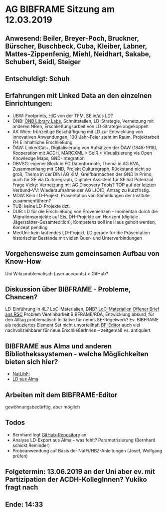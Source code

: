 # AG BIBFRAME Sitzung am 12.03.2019

## Anwesend: Beiler, Breyer-Poch, Bruckner, Bürscher, Buschbeck, Cuba, Kleiber, Labner, Mattes-Zippenfenig, Miehl, Neidhart, Sakabe, Schubert, Seidl, Steiger
## Entschuldigt: Schuh

## Erfahrungen mit Linked Data an den einzelnen Einrichtungen:
+ UBW: Footprints, [HIC](https://tfm.univie.ac.at/forschung/drittmittelprojekte/sammlungsideologie-und-geschichtsschreibung/) von der TFM, SE in/als LD?
+ ÖNB: [ÖNB Library Labs](https://labs.onb.ac.at/de/dataset/lod/), Schnittstellen, LD-Strategie, Vernetzung mit anderen NBen, Erschließungsarbeit von LD-Strategie abgekoppelt
+ AK Wien: frühzeitige Beschäftigung mit LD zur Entwicklung von innovativen Anwendungen, 100-Jahr-Feier steht im Raum, Projektarbeit FH E inhaltliche Erschließung
+ ÖAW: LinkedCat+, Digitalisierung von Aufsätzen der ÖAW (1848-1918), Kooperation mit ACDH, MARCXML > SolR > Visualisierung via Open Knowledge Maps, GND-Integration
+ OBVSG: eigener Block in FG Datenformate, Thema in AG KVA, Zusammenhang mit GND, Projekt Culturegraph, Rückstand nicht so groß, Thema in der DINI AG KIM, Greifbarmachen der GND in Primo, auch für SE via Culturegraph, Digitaler Assistent für SE hat Potenzial
Frage Vicky: Vernetzung mit AG Discovery Tools? TOP auf der letzten Verbund-VV: Wiederaufnahme der AG L(O)D, Antrag zu kurzfristig.
+ MDW: Kein LD-Projekt, Präsentation von Sammlungen der Institute zusammenführen?
+ TUB: keine LD-Projekte dzt.
+ DUB: LD für die Erschließung von Provenienzen – momentan durch die Migrationsprojekte auf Eis, DH-Projekte am Horizont (digitale Jägerstätter-Gesamtedition), Kompetenz soll ins Haus geholt werden, Konzept pending
+ MedUni: kein laufendes LD-Projekt, LD gerade für die Präsentation historischer Bestände mit vielen Quer- und Unterverbindungen

## Vorgehensweise zum gemeinsamen Aufbau von Know-How
Uni Wiki problematisch (user accounts) > GitHub?

## Diskussion über BIBFRAME - Probleme, Chancen?
LD-Einführung in 4L? LoC-Materialien, DNB?
[LoC-Materialien](https://www.loc.gov/catworkshop/bibframe/)
[Offener Brief ans RSC](https://www.casalini.it/EBW2018/web_content/2018/docs/Letter_to_RSC_from_EBW2018.pdf)
Problem Vereinbarkeit BIBFRAME/RDA, Entwicklung absurd, für den Alltag problematisch
Initiative für neues SE-Regelwerk?
Ev. BIBFRAME als reduziertes Element Set nicht unvorteilhaft
[BF-Editor](https://bibframe.org) auch viel nachvollziehbarer für neue ErschließerInnen – zeitgemäß vs. antiquiert

## BIBFRAME aus Alma und anderen Bibliothekssystemen - welche Möglichkeiten bieten sich hier?
+ [NatLibFi](https://github.com/NatLibFi/bib-rdf-pipeline)
+ [LD aus Alma](https://developers.exlibrisgroup.com/alma/integrations/linked_data/)

## Arbeiten mit dem BIBFRAME-Editor
gewöhnungsbedürftig, aber möglich

## Todos
+ Bernhard legt [GitHub-Repository](https://github.com/schubeb8/ld4aln) an
+ Analyse LD-Export aus Alma – was fehlt? Parametrisierung (Bernhard schickt Reminder)
+ Probeanwendung auf Basis der NatFi/HBZ-Anleitungen (Josef, Wolfgang prüfen)

## Folgetermin: 13.06.2019 an der Uni aber ev. mit Partizipation der ACDH-KollegInnen? Yukiko fragt nach
## Ende: 14:33
